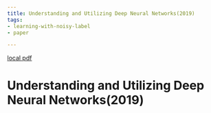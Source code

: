 ```yaml
---
title: Understanding and Utilizing Deep Neural Networks(2019)
tags:
- learning-with-noisy-label
- paper

---
```


[local pdf](../../../pdfs/2019-Understanding%20and%20Utilizing%20Deep%20Neural%20Networks.pdf)

# Understanding and Utilizing Deep Neural Networks(2019)

